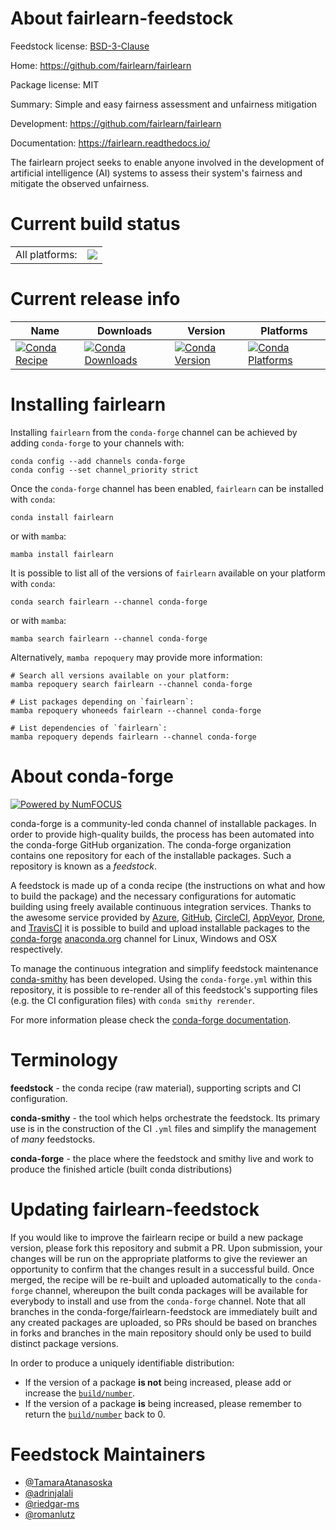About fairlearn-feedstock
=========================

Feedstock license: [BSD-3-Clause](https://github.com/conda-forge/fairlearn-feedstock/blob/main/LICENSE.txt)

Home: https://github.com/fairlearn/fairlearn

Package license: MIT

Summary: Simple and easy fairness assessment and unfairness mitigation

Development: https://github.com/fairlearn/fairlearn

Documentation: https://fairlearn.readthedocs.io/

The fairlearn project seeks to enable anyone involved in the development of
artificial intelligence (AI) systems to assess their system's fairness and
mitigate the observed unfairness.


Current build status
====================


<table><tr><td>All platforms:</td>
    <td>
      <a href="https://dev.azure.com/conda-forge/feedstock-builds/_build/latest?definitionId=8980&branchName=main">
        <img src="https://dev.azure.com/conda-forge/feedstock-builds/_apis/build/status/fairlearn-feedstock?branchName=main">
      </a>
    </td>
  </tr>
</table>

Current release info
====================

| Name | Downloads | Version | Platforms |
| --- | --- | --- | --- |
| [![Conda Recipe](https://img.shields.io/badge/recipe-fairlearn-green.svg)](https://anaconda.org/conda-forge/fairlearn) | [![Conda Downloads](https://img.shields.io/conda/dn/conda-forge/fairlearn.svg)](https://anaconda.org/conda-forge/fairlearn) | [![Conda Version](https://img.shields.io/conda/vn/conda-forge/fairlearn.svg)](https://anaconda.org/conda-forge/fairlearn) | [![Conda Platforms](https://img.shields.io/conda/pn/conda-forge/fairlearn.svg)](https://anaconda.org/conda-forge/fairlearn) |

Installing fairlearn
====================

Installing `fairlearn` from the `conda-forge` channel can be achieved by adding `conda-forge` to your channels with:

```
conda config --add channels conda-forge
conda config --set channel_priority strict
```

Once the `conda-forge` channel has been enabled, `fairlearn` can be installed with `conda`:

```
conda install fairlearn
```

or with `mamba`:

```
mamba install fairlearn
```

It is possible to list all of the versions of `fairlearn` available on your platform with `conda`:

```
conda search fairlearn --channel conda-forge
```

or with `mamba`:

```
mamba search fairlearn --channel conda-forge
```

Alternatively, `mamba repoquery` may provide more information:

```
# Search all versions available on your platform:
mamba repoquery search fairlearn --channel conda-forge

# List packages depending on `fairlearn`:
mamba repoquery whoneeds fairlearn --channel conda-forge

# List dependencies of `fairlearn`:
mamba repoquery depends fairlearn --channel conda-forge
```


About conda-forge
=================

[![Powered by
NumFOCUS](https://img.shields.io/badge/powered%20by-NumFOCUS-orange.svg?style=flat&colorA=E1523D&colorB=007D8A)](https://numfocus.org)

conda-forge is a community-led conda channel of installable packages.
In order to provide high-quality builds, the process has been automated into the
conda-forge GitHub organization. The conda-forge organization contains one repository
for each of the installable packages. Such a repository is known as a *feedstock*.

A feedstock is made up of a conda recipe (the instructions on what and how to build
the package) and the necessary configurations for automatic building using freely
available continuous integration services. Thanks to the awesome service provided by
[Azure](https://azure.microsoft.com/en-us/services/devops/), [GitHub](https://github.com/),
[CircleCI](https://circleci.com/), [AppVeyor](https://www.appveyor.com/),
[Drone](https://cloud.drone.io/welcome), and [TravisCI](https://travis-ci.com/)
it is possible to build and upload installable packages to the
[conda-forge](https://anaconda.org/conda-forge) [anaconda.org](https://anaconda.org/)
channel for Linux, Windows and OSX respectively.

To manage the continuous integration and simplify feedstock maintenance
[conda-smithy](https://github.com/conda-forge/conda-smithy) has been developed.
Using the ``conda-forge.yml`` within this repository, it is possible to re-render all of
this feedstock's supporting files (e.g. the CI configuration files) with ``conda smithy rerender``.

For more information please check the [conda-forge documentation](https://conda-forge.org/docs/).

Terminology
===========

**feedstock** - the conda recipe (raw material), supporting scripts and CI configuration.

**conda-smithy** - the tool which helps orchestrate the feedstock.
                   Its primary use is in the construction of the CI ``.yml`` files
                   and simplify the management of *many* feedstocks.

**conda-forge** - the place where the feedstock and smithy live and work to
                  produce the finished article (built conda distributions)


Updating fairlearn-feedstock
============================

If you would like to improve the fairlearn recipe or build a new
package version, please fork this repository and submit a PR. Upon submission,
your changes will be run on the appropriate platforms to give the reviewer an
opportunity to confirm that the changes result in a successful build. Once
merged, the recipe will be re-built and uploaded automatically to the
`conda-forge` channel, whereupon the built conda packages will be available for
everybody to install and use from the `conda-forge` channel.
Note that all branches in the conda-forge/fairlearn-feedstock are
immediately built and any created packages are uploaded, so PRs should be based
on branches in forks and branches in the main repository should only be used to
build distinct package versions.

In order to produce a uniquely identifiable distribution:
 * If the version of a package **is not** being increased, please add or increase
   the [``build/number``](https://docs.conda.io/projects/conda-build/en/latest/resources/define-metadata.html#build-number-and-string).
 * If the version of a package **is** being increased, please remember to return
   the [``build/number``](https://docs.conda.io/projects/conda-build/en/latest/resources/define-metadata.html#build-number-and-string)
   back to 0.

Feedstock Maintainers
=====================

* [@TamaraAtanasoska](https://github.com/TamaraAtanasoska/)
* [@adrinjalali](https://github.com/adrinjalali/)
* [@riedgar-ms](https://github.com/riedgar-ms/)
* [@romanlutz](https://github.com/romanlutz/)

